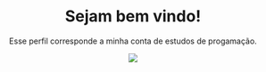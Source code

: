 <h1 align="center">
  Sejam bem vindo!
</h1>
<p align="center">
  Esse perfil corresponde a minha conta de estudos de progamação.
</p>

<p align="center">
  <a href="https://github.com/DenverCoder1/readme-typing-svg">
	  <img src="https://readme-typing-svg.herokuapp.com?lines=Me+chamo+Wagner+Lima;Sou+professor,+Designer,+Desenvolvedor+e+Gestor+de+Tráfego!&center=true&width=780&height=45">
  </a>
</p>
